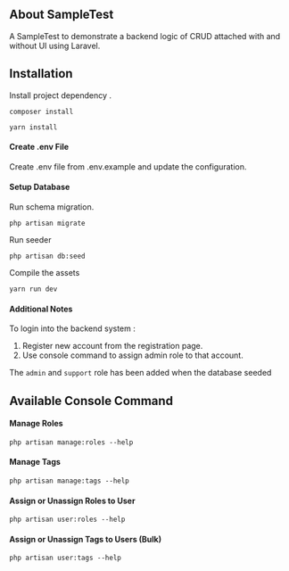 ## About SampleTest

A SampleTest to demonstrate a backend logic of CRUD attached with and without UI using Laravel.

## Installation

Install project dependency .
```
composer install
```

```
yarn install
```

#### Create .env File
Create .env file from .env.example and update the configuration.

#### Setup Database

Run schema migration.
```
php artisan migrate
```

Run seeder
```
php artisan db:seed
```
Compile the assets
```
yarn run dev
```

#### Additional Notes
To login into the backend system :

1. Register new account from the registration page.
2. Use console command to assign admin role to that account.

The `admin` and `support` role has been added when the database seeded

## Available Console Command

#### Manage Roles
```
php artisan manage:roles --help
```

#### Manage Tags
```
php artisan manage:tags --help
```

#### Assign or Unassign Roles to User
```
php artisan user:roles --help
```

#### Assign or Unassign Tags to Users (Bulk)
```
php artisan user:tags --help
```
